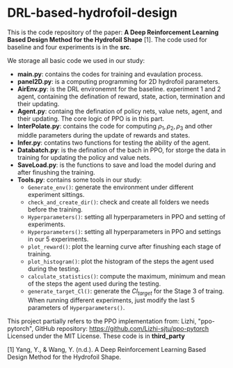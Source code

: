 # DRL-based-hydrofoil-design

This is the code repository of the paper: **A Deep Reinforcement Learning Based Design Method for the Hydrofoil Shape** [1]. The code used for baseline and four experiments is in the **src**.

We storage all basic code we used in our study:

- **main.py**: contains the codes for training and evaulation process.
- **panel2D.py**: is a computing programming for 2D hydrofoil parameters.
- **AirEnv.py**: is the DRL environemnt for the baseline. experiment 1 and 2 agent, containing the defination of reward, state, action, termination and their updating.
- **Agent.py**: containg the defination of policy nets, value nets, agent, and their updating. The core logic of PPO is in this part.
- **InterPolate.py**: contains the code for computing $\rho_1, \rho_2, \rho_3$ and other middle parameters during the update of rewards and states.
- **Infer.py**: contatins two functions for testing the ability of the agent.
- **Databatch.py**: is the defination of the bach in PPO, for storge the data in training for updating the policy and value nets.
- **SaveLoad.py**: is the functions to save and load the model during and after finushing the training.
- **Tools.py**: contains some tools in our study:
  - `Generate_env()`: generate the environment under different experiment sittings. 
  - `check_and_create_dir()`: check and create all folders we needs before the training.
  - `Hyperparameters()`: setting all hyperparameters in PPO and setting of experiments.
  - `Hyperparameters()`: setting all hyperparameters in PPO and settings in our 5 experiments.
  - `plot_reward()`: plot the learning curve after finushing each stage of training.
  - `plot_histogram()`: plot the histogram of the steps the agent used during the testing.
  - `calculate_statistics()`: compute the maximum, minimum and mean of the steps the agent used during the testing.
  - `generate_target_Cl()`: generate the $Cl_{target}$ for the Stage 3 of traing.
When running different experiments, just modify the last 5 parameters of `Hyperparameters()`.

This project partially refers to the PPO implementation from:
Lizhi, "ppo-pytorch", GitHub repository: https://github.com/Lizhi-sjtu/ppo-pytorch
Licensed under the MIT License. These code is in **third_party**

[1] Yang, Y., & Wang, Y. (n.d.). A Deep Reinforcement Learning Based Design Method for the Hydrofoil Shape.
